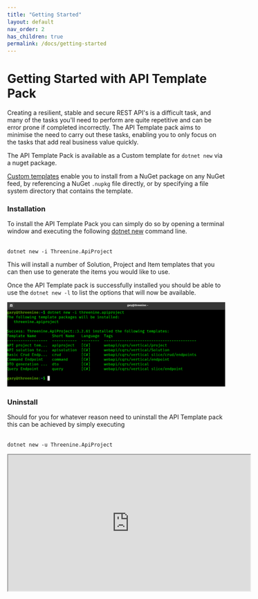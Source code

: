```yaml
---
title: "Getting Started"
layout: default
nav_order: 2
has_children: true
permalink: /docs/getting-started
---
```

# Getting Started with API Template Pack

Creating a resilient, stable and secure REST API's is a difficult task, and many of the tasks you'll need to perform are quite repetitive and can be error prone if completed incorrectly.  The API Template pack aims to minimise the need to carry out these tasks, enabling you to only focus on the tasks that add real business value quickly.

The API Template Pack is available as a Custom template for `dotnet new`  via a nuget package. 

[Custom templates](https://docs.microsoft.com/en-us/dotnet/core/tools/custom-templates) enable you to install from a NuGet package on any NuGet feed, by referencing a NuGet `.nupkg` file directly, or by specifying a file system directory that contains the template.

### Installation

To install the API Template Pack you can simply do so by opening a terminal window and executing the following [dotnet new](https://docs.microsoft.com/en-us/dotnet/core/tools/dotnet-new-install) command line.

```shell

dotnet new -i Threenine.ApiProject

```

This will install a number of Solution, Project and Item templates that you can then use to generate the items you would like to use.

Once the API Template pack is successfully installed  you should be able to use the `dotnet new -l` to list the options that will now be available.

![Installation screen](../../assets/images/installation.png)


### Uninstall 

Should for you for whatever reason need to uninstall the API Template pack this can be achieved by simply executing
```shell

dotnet new -u Threenine.ApiProject

```

<iframe id="odysee-iframe" width="560" height="315" src="https://odysee.com/$/embed/api-template-pack-install/f2e725223b40144f7b6b77c9601120946fa3d303?r=DUjCQUL6MekhtSGNTPSWv8Ek7S28w12a" allowfullscreen></iframe>